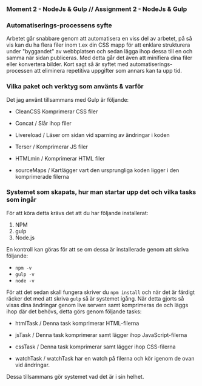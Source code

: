 ### Moment 2 - NodeJs & Gulp // Assignment 2 - NodeJs & Gulp

### Automatiserings-processens syfte
Arbetet går snabbare genom att automatisera en viss del av arbetet, på så vis kan du ha flera filer inom t.ex din CSS mapp för att enklare strukturera
under "byggandet" av webbplatsen och sedan lägga ihop dessa till en och samma när sidan publiceras. Med detta går det även att minifiera dina filer eller konvertera bilder.
Kort sagt så är syftet med automatiserings-processen att eliminera repetitiva uppgifter som annars kan ta upp tid.

### Vilka paket och verktyg som använts & varför
Det jag använt tillsammans med Gulp är följande:

- CleanCSS
Komprimerar CSS filer

- Concat /
Slår ihop filer

- Livereload /
Läser om sidan vid sparning av ändringar i koden

- Terser /
Komprimerar JS filer

- HTMLmin /
Komprimerar HTML filer

- sourceMaps /
Kartlägger vart den ursprungliga koden ligger i den komprimerade filerna

### Systemet som skapats, hur man startar upp det och vilka tasks som ingår

För att köra detta krävs det att du har följande installerat:
1. NPM
2. gulp
3. Node.js

En kontroll kan göras för att se om dessa är installerade genom att skriva följande:
- `npm -v`
- `gulp -v`
- `node -v`

För att det sedan skall fungera skriver du `npm install` och när det är färdigt räcker det med att skriva `gulp` så är systemet igång.
När detta gjorts så visas dina ändringar genom live servern samt komprimeras de och läggs ihop där det behövs, detta görs genom följande tasks:

- htmlTask /
Denna task komprimerar HTML-filerna

- jsTask /
Denna task komprimerar samt lägger ihop JavaScript-filerna

- cssTask /
Denna task komprimerar samt lägger ihop CSS-filerna

- watchTask /
watchTask har en watch på filerna och kör igenom de ovan vid ändringar.

Dessa tillsammans gör systemet vad det är i sin helhet.
